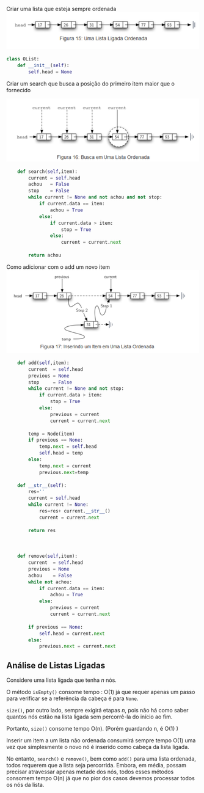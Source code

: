 Criar uma lista que esteja sempre ordenada
![](Pasted%20image%2020241121102101.png)

```python
class OList:
    def __init__(self):
        self.head = None
```


Criar um search que busca a posição do primeiro item maior que o fornecido

![](Pasted%20image%2020241121102253.png)

```python
    def search(self,item):
        current = self.head
        achou   = False
        stop    = False
        while current != None and not achou and not stop:
            if current.data == item:
                achou = True
            else:
                if current.data > item:
                    stop = True
                else:
                    current = current.next
    
        return achou

```

Como adicionar com o add um novo item
![](Pasted%20image%2020241121102629.png)

```python
    def add(self,item):
        current  = self.head
        previous = None
        stop     = False
        while current != None and not stop:
            if current.data > item:
                stop = True
            else:
                previous = current
                current = current.next
    
        temp = Node(item)
        if previous == None:
            temp.next = self.head
            self.head = temp
        else:
            temp.next = current
            previous.next=temp

    def __str__(self):
        res=''
        current = self.head
        while current != None:
            res=res+ current.__str__()
            current = current.next

        return res



    def remove(self,item):
        current  = self.head
        previous = None
        achou    = False
        while not achou:
            if current.data == item:
                achou = True
            else:
                previous = current
                current = current.next
    
        if previous == None:
            self.head = current.next
        else:
            previous.next = current.next


```



## Análise de Listas Ligadas

Considere uma lista ligada que tenha _n_ nós. 

O método `isEmpty()` consome tempo : O(1) já que requer apenas um passo para verificar se a referência da cabeça é para `None`. 

`size()`, por outro lado, sempre exigirá etapas _n_, pois não há como saber quantos nós estão na lista ligada sem percorrê-la do início ao fim. 

Portanto, `size()` consome tempo O(n). (Porém guardando n, é O(1) )

Inserir um item a um lista não ordenada consumirá sempre tempo O(1) uma vez que simplesmente o novo nó é inserido como cabeça da lista ligada.

No entanto, `search()` e `remove()`, bem como `add()` para uma lista ordenada, todos requerem que a lista seja percorrida. Embora, em média, possam precisar atravessar apenas metade dos nós, todos esses métodos consomem tempo O(n) já que no pior dos casos devemos processar todos os nós da lista.
